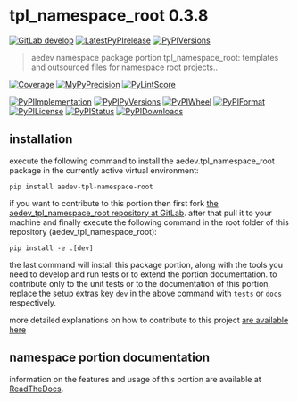 <!-- THIS FILE IS EXCLUSIVELY MAINTAINED by the project aedev.aedev V0.3.8 -->
<!-- THIS FILE IS EXCLUSIVELY MAINTAINED by the project tpl_namespace_root V0.3.7 -->
# tpl_namespace_root 0.3.8

[![GitLab develop](https://img.shields.io/gitlab/pipeline/aedev-group/aedev_tpl_namespace_root/develop?logo=python)](
    https://gitlab.com/aedev-group/aedev_tpl_namespace_root)
[![LatestPyPIrelease](
    https://img.shields.io/gitlab/pipeline/aedev-group/aedev_tpl_namespace_root/release0.3.7?logo=python)](
    https://gitlab.com/aedev-group/aedev_tpl_namespace_root/-/tree/release0.3.7)
[![PyPIVersions](https://img.shields.io/pypi/v/aedev_tpl_namespace_root)](
    https://pypi.org/project/aedev-tpl-namespace-root/#history)

>aedev namespace package portion tpl_namespace_root: templates and outsourced files for namespace root projects..

[![Coverage](https://aedev-group.gitlab.io/aedev_tpl_namespace_root/coverage.svg)](
    https://aedev-group.gitlab.io/aedev_tpl_namespace_root/coverage/index.html)
[![MyPyPrecision](https://aedev-group.gitlab.io/aedev_tpl_namespace_root/mypy.svg)](
    https://aedev-group.gitlab.io/aedev_tpl_namespace_root/lineprecision.txt)
[![PyLintScore](https://aedev-group.gitlab.io/aedev_tpl_namespace_root/pylint.svg)](
    https://aedev-group.gitlab.io/aedev_tpl_namespace_root/pylint.log)

[![PyPIImplementation](https://img.shields.io/pypi/implementation/aedev_tpl_namespace_root)](
    https://gitlab.com/aedev-group/aedev_tpl_namespace_root/)
[![PyPIPyVersions](https://img.shields.io/pypi/pyversions/aedev_tpl_namespace_root)](
    https://gitlab.com/aedev-group/aedev_tpl_namespace_root/)
[![PyPIWheel](https://img.shields.io/pypi/wheel/aedev_tpl_namespace_root)](
    https://gitlab.com/aedev-group/aedev_tpl_namespace_root/)
[![PyPIFormat](https://img.shields.io/pypi/format/aedev_tpl_namespace_root)](
    https://pypi.org/project/aedev-tpl-namespace-root/)
[![PyPILicense](https://img.shields.io/pypi/l/aedev_tpl_namespace_root)](
    https://gitlab.com/aedev-group/aedev_tpl_namespace_root/-/blob/develop/LICENSE.md)
[![PyPIStatus](https://img.shields.io/pypi/status/aedev_tpl_namespace_root)](
    https://libraries.io/pypi/aedev-tpl-namespace-root)
[![PyPIDownloads](https://img.shields.io/pypi/dm/aedev_tpl_namespace_root)](
    https://pypi.org/project/aedev-tpl-namespace-root/#files)


## installation


execute the following command to install the
aedev.tpl_namespace_root package
in the currently active virtual environment:
 
```shell script
pip install aedev-tpl-namespace-root
```

if you want to contribute to this portion then first fork
[the aedev_tpl_namespace_root repository at GitLab](
https://gitlab.com/aedev-group/aedev_tpl_namespace_root "aedev.tpl_namespace_root code repository").
after that pull it to your machine and finally execute the
following command in the root folder of this repository
(aedev_tpl_namespace_root):

```shell script
pip install -e .[dev]
```

the last command will install this package portion, along with the tools you need
to develop and run tests or to extend the portion documentation. to contribute only to the unit tests or to the
documentation of this portion, replace the setup extras key `dev` in the above command with `tests` or `docs`
respectively.

more detailed explanations on how to contribute to this project
[are available here](
https://gitlab.com/aedev-group/aedev_tpl_namespace_root/-/blob/develop/CONTRIBUTING.rst)


## namespace portion documentation

information on the features and usage of this portion are available at
[ReadTheDocs](
https://aedev.readthedocs.io/en/latest/_autosummary/aedev.tpl_namespace_root.html#module-aedev.tpl_namespace_root
"aedev_tpl_namespace_root documentation").
